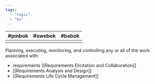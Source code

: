```yaml
---
tags:
  - "topic"
  - "ba"
---
```


| #pmbok | #swebok  | #babok  |
| ------ | ------- | ------- |
|        |          |         |

Planning, executing, monitoring, and controlling any or all of the work associated with:
- requirements [[Requirements Elicitation and Collaboration]]
- [[Requirements Analysis and Design]]
- [[Requirements Life Cycle Management]]

